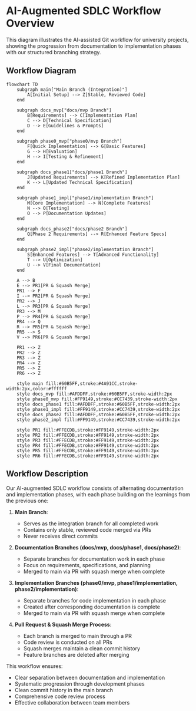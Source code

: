 # AI-Augmented SDLC Workflow Overview

This diagram illustrates the AI-assisted Git workflow for university projects, showing the progression from documentation to implementation phases with our structured branching strategy.

## Workflow Diagram

```mermaid
flowchart TD
    subgraph main["Main Branch (Integration)"]
        A[Initial Setup] --> Z[Stable, Reviewed Code]
    end

    subgraph docs_mvp["docs/mvp Branch"]
        B[Requirements] --> C[Implementation Plan]
        C --> D[Technical Specification]
        D --> E[Guidelines & Prompts]
    end

    subgraph phase0_mvp["phase0/mvp Branch"]
        F[Quick Implementation] --> G[Basic Features]
        G --> H[Evaluation]
        H --> I[Testing & Refinement]
    end

    subgraph docs_phase1["docs/phase1 Branch"]
        J[Updated Requirements] --> K[Refined Implementation Plan]
        K --> L[Updated Technical Specification]
    end

    subgraph phase1_impl["phase1/implementation Branch"]
        M[Core Implementation] --> N[Complete Features]
        N --> O[Testing]
        O --> P[Documentation Updates]
    end

    subgraph docs_phase2["docs/phase2 Branch"]
        Q[Phase 2 Requirements] --> R[Enhanced Feature Specs]
    end

    subgraph phase2_impl["phase2/implementation Branch"]
        S[Enhanced Features] --> T[Advanced Functionality]
        T --> U[Optimization]
        U --> V[Final Documentation]
    end

    A --> B
    E --> PR1[PR & Squash Merge]
    PR1 --> F
    I --> PR2[PR & Squash Merge]
    PR2 --> J
    L --> PR3[PR & Squash Merge]
    PR3 --> M
    P --> PR4[PR & Squash Merge]
    PR4 --> Q
    R --> PR5[PR & Squash Merge]
    PR5 --> S
    V --> PR6[PR & Squash Merge]

    PR1 --> Z
    PR2 --> Z
    PR3 --> Z
    PR4 --> Z
    PR5 --> Z
    PR6 --> Z

    style main fill:#60B5FF,stroke:#4A91CC,stroke-width:2px,color:#ffffff
    style docs_mvp fill:#AFDDFF,stroke:#60B5FF,stroke-width:2px
    style phase0_mvp fill:#FF9149,stroke:#CC7439,stroke-width:2px
    style docs_phase1 fill:#AFDDFF,stroke:#60B5FF,stroke-width:2px
    style phase1_impl fill:#FF9149,stroke:#CC7439,stroke-width:2px
    style docs_phase2 fill:#AFDDFF,stroke:#60B5FF,stroke-width:2px
    style phase2_impl fill:#FF9149,stroke:#CC7439,stroke-width:2px

    style PR1 fill:#FFECDB,stroke:#FF9149,stroke-width:2px
    style PR2 fill:#FFECDB,stroke:#FF9149,stroke-width:2px
    style PR3 fill:#FFECDB,stroke:#FF9149,stroke-width:2px
    style PR4 fill:#FFECDB,stroke:#FF9149,stroke-width:2px
    style PR5 fill:#FFECDB,stroke:#FF9149,stroke-width:2px
    style PR6 fill:#FFECDB,stroke:#FF9149,stroke-width:2px
```

## Workflow Description

Our AI-augmented SDLC workflow consists of alternating documentation and implementation phases, with each phase building on the learnings from the previous one:

1. **Main Branch**:
   - Serves as the integration branch for all completed work
   - Contains only stable, reviewed code merged via PRs
   - Never receives direct commits

2. **Documentation Branches (docs/mvp, docs/phase1, docs/phase2)**:
   - Separate branches for documentation work in each phase
   - Focus on requirements, specifications, and planning
   - Merged to main via PR with squash merge when complete

3. **Implementation Branches (phase0/mvp, phase1/implementation, phase2/implementation)**:
   - Separate branches for code implementation in each phase
   - Created after corresponding documentation is complete
   - Merged to main via PR with squash merge when complete

4. **Pull Request & Squash Merge Process**:
   - Each branch is merged to main through a PR
   - Code review is conducted on all PRs
   - Squash merges maintain a clean commit history
   - Feature branches are deleted after merging

This workflow ensures:
- Clear separation between documentation and implementation
- Systematic progression through development phases
- Clean commit history in the main branch
- Comprehensive code review process
- Effective collaboration between team members

